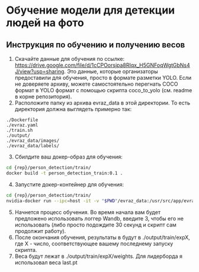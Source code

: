 # Обучение модели для детекции людей на фото

## Инструкция по обучению и получению весов
1. Скачайте данные для обучения по ссылке: https://drive.google.com/file/d/1cCPOorsjpa8RIqx_H5GNFoqWgtGbNs4J/view?usp=sharing. Это данные, которые организаторы предоставили для обучения, просто в формате разметки YOLO. Если не доверяете архиву, можете самостоятельно перегнать COCO формат в YOLO формат с помощью скрипта coco_to_yolo (см. readme в корне репозитория).
2. Расположите папку из архива evraz_data в этой директории. То есть директория должна выглядеть примерно так:
```
./Dockerfile
./evraz.yaml
./train.sh
./output/
./evraz_data/images/
./evraz_data/labels/
```
3. Сбилдите ваш докер-образ для обучения:
```bash
cd {rep}/person_detection/train/
docker build -t person_detection_train:0.1 .
```
4. Запустите докер-контейнер для обучения:
```bash
cd {rep}/person_detection/train/
nvidia-docker run --ipc=host -it -v "$PWD"/evraz_data:/usr/src/app/evraz_data -v "$PWD"/output:/usr/src/app/runs person_detection_train:0.1
```
5. Начнется процесс обучения. Во время начала вам будет предложено использовать логгер Wandb, введите 3, чтобы его не использовать (либо просто подождите 30 секунд и скрипт сам продолжит работу).
6. После окончания обучения, результаты в будут в ./output/train/expX, где X - число, соответствующее вашему последнему запуску скрипта.
7. Веса будут лежат в ./output/train/expX/weights. Для лидерборда я использовал веса last.pt